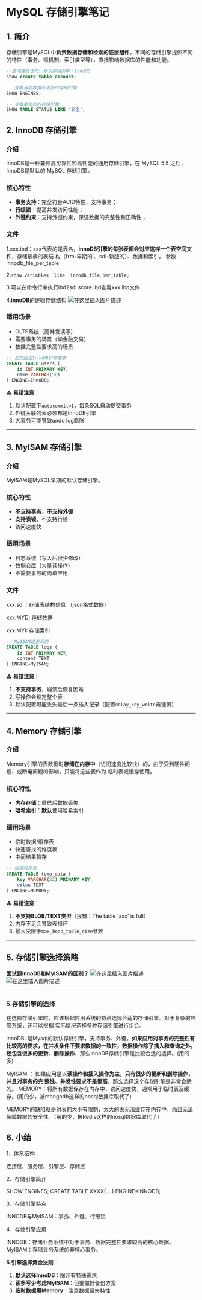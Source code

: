 # MySQL 存储引擎笔记

## 1. 简介

存储引擎是MySQL中**负责数据存储和检索的底层组件**。不同的存储引擎提供不同的特性（事务、锁机制、索引类型等），直接影响数据库的性能和功能。

```sql
--查询建表语句，默认存储引擎：InnoDB
show create table account;

-- 查看当前数据库支持的存储引擎
SHOW ENGINES;

-- 查看某张表的存储引擎
SHOW TABLE STATUS LIKE '表名';
```

## 2. InnoDB 存储引擎

### **介绍**

InnoDB是一种兼顾高可靠性和高性能的通用存储引擎，在 MySQL 5.5 之后，InnoDB是默认的  MySQL 存储引擎。

### 核心特性

- **事务支持**：完全符合ACID特性，支持事务；
- **行级锁**：提高并发访问性能；
- **外键约束**：支持外键约束，保证数据的完整性和正确性；

### 文件

1.xxx.ibd：xxx代表的是表名，**innoDB引擎的每张表都会对应这样一个表空间文件**，存储该表的表结 构（frm-早期的 、sdi-新版的）、数据和索引。 参数：innodb_file_per_table

2.`show variables  like 'innodb_file_per_table;`

3.可以在命令行中执行ibd2sdi score.ibd查看xxx.ibd文件

4.**innoDB**的逻辑存储结构
![在这里插入图片描述](https://i-blog.csdnimg.cn/direct/a1bb0494c5d847a2885e015d626b299e.png)



### 适用场景

- OLTP系统（高并发读写）
- 需要事务的场景（如金融交易）
- 数据完整性要求高的场景

```sql
-- 显式指定InnoDB引擎建表
CREATE TABLE users (
    id INT PRIMARY KEY,
    name VARCHAR(50)
) ENGINE=InnoDB;  
```

⚠️ **易错注意**：

1. 默认配置下`autocommit=1`，每条SQL自动提交事务
2. 外键关联的表必须都是InnoDB引擎
3. 大事务可能导致undo log膨胀

------

## 3. MyISAM 存储引擎

### 介绍

MyISAM是MySQL早期的默认存储引擎。

### 核心特性

- **不支持事务，不支持外键** 
- **支持表锁**，不支持行锁
-  访问速度快

### 适用场景

- 日志系统（写入后很少修改）
- 数据仓库（大量读操作）
- 不需要事务的简单应用

### 文件

xxx.sdi：存储表结构信息 （json格式数据）

xxx.MYD: 存储数据

 xxx.MYI: 存储索引

```sql
-- MyISAM建表示例
CREATE TABLE logs (
    id INT PRIMARY KEY,
    content TEXT
) ENGINE=MyISAM;
```

⚠️ **易错注意**：

1. **不支持事务**，崩溃后恢复困难
2. 写操作会锁定整个表
3. 默认配置可能丢失最后一条插入记录（配置`delay_key_write`需谨慎）

------

## 4. Memory 存储引擎

### 介绍

Memory引擎的表数据时**存储在内存中**（访问速度比较快）的，由于受到硬件问题、或断电问题的影响，只能将这些表作为 临时表或缓存使用。

### 核心特性

- **内存存储**：重启后数据丢失
- **哈希索引**：**默认**使用哈希索引

### 适用场景

- 临时数据/缓存表
- 快速查找的维度表
- 中间结果暂存

```sql
-- 创建内存表
CREATE TABLE temp_data (
    key VARCHAR(32) PRIMARY KEY,
    value TEXT
) ENGINE=MEMORY;    
```

⚠️ **易错注意**：

1. **不支持BLOB/TEXT类型**（报错：The table 'xxx' is full）
2. 内存不足会导致表损坏
3. 最大受限于`max_heap_table_size`参数

------

## 5. 存储引擎选择策略

**面试题InnoDB和MyISAM的区别？**
![在这里插入图片描述](https://i-blog.csdnimg.cn/direct/33336ea42b954601a578157c874dd34b.png)
![在这里插入图片描述](https://i-blog.csdnimg.cn/direct/04afd59422f94597ae2885168bf6b877.png)



------

### 5.存储引擎的选择

在选择存储引擎时，应该根据应用系统的特点选择合适的存储引擎。对于复杂的应用系统，还可以根据 实际情况选择多种存储引擎进行组合。 

InnoDB: 是Mysql的默认存储引擎，支持事务、外键。**如果应用对事务的完整性有比较高的要求，在并发条件下要求数据的一致性，数据操作除了插入和查询之外，还包含很多的更新、删除操作**，那么InnoDB存储引擎是比较合适的选择。(用的多)

MyISAM ： 如果应用是以**读操作和插入操作为主，只有很少的更新和删除操作，并且对事务的完 整性、并发性要求不是很高**，那么选择这个存储引擎是非常合适的。 MEMORY：将所有数据保存在内存中，访问速度快，通常用于临时表及缓存。(用的少，被mongodb这样的nosql数据库取代了)

MEMORY的缺陷就是对表的大小有限制，太大的表无法缓存在内存中，而且无法保障数据的安全性。（用的少，被Redis这样的nosql数据库取代了）

## 6. 小结

1．体系结构

连接层、服务层、引擎层、存储层

2．存储引擎简介

SHOW ENGINES;
CREATE TABLE XXXX(....) ENGINE=INNODB;

3．存储引擎特点

INNODB与MyISAM：事务、外键、行级锁

4．存储引擎应用

INNODB：存储业务系统中对于事务、数据完整性要求较高的核心数据。
MyISAM：存储业务系统的非核心事务。

**5.引擎选择黄金法则**：

1. **默认选择InnoDB**：除非有特殊需求
2. **读多写少考虑MyISAM**：但要做好备份方案
3. **临时数据用Memory**：注意数据易失特性